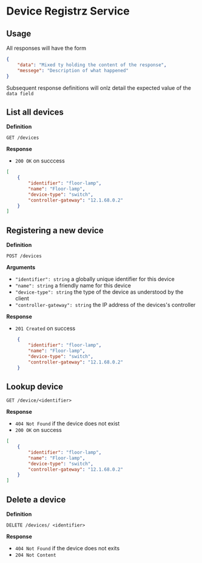 # Device Registrz Service

## Usage

All responses will have the form

```json
{
	"data": "Mixed ty holding the content of the response",
	"messege": "Description of what happened"
}
```

Subsequent response definitions will onlz detail the expected value of the `data field`



## List all devices 

**Definition**

`GET /devices`

**Response**

- `200 OK` on succcess

``` json
[
	{
		"identifier": "floor-lamp",
		"name": "Floor-lamp",
		"device-type": "switch",
		"controller-gateway": "12.1.68.0.2"
	}
]
```


## Registering a new device

**Definition**

`POST /devices`

**Arguments**

- `"identifier": string` a globally unique identifier for this device
- `"name": string` a friendly name for this device
- `"device-type": string` the type of the device as understood by the client
- `"controller-gateway": string` the IP address of the devices's controller

**Response**

- `201 Created` on success

```json
	{
		"identifier": "floor-lamp",
		"name": "Floor-lamp",
		"device-type": "switch",
		"controller-gateway": "12.1.68.0.2"
	}
```


## Lookup device

`GET /device/<identifier>`

**Response**

- `404 Not Found` if the device does not exist
- `200 OK` on success

``` json
[
	{
		"identifier": "floor-lamp",
		"name": "Floor-lamp",
		"device-type": "switch",
		"controller-gateway": "12.1.68.0.2"
	}
]
```


## Delete a device

**Definition**

`DELETE /devices/ <identifier>`

**Response**

- `404 Not Found` if the device does not exits
- `204 Not Content`